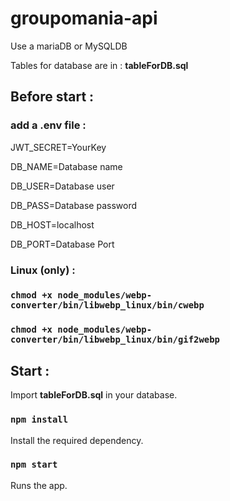 # groupomania-api

Use a mariaDB or MySQLDB

Tables for database are in : **tableForDB.sql**

## Before start :

### add a .env file :

JWT_SECRET=YourKey

DB_NAME=Database name

DB_USER=Database user

DB_PASS=Database password

DB_HOST=localhost

DB_PORT=Database Port

### Linux (only) :

### `chmod +x node_modules/webp-converter/bin/libwebp_linux/bin/cwebp`

### `chmod +x node_modules/webp-converter/bin/libwebp_linux/bin/gif2webp`

## Start :

Import **tableForDB.sql** in your database.

### `npm install`

Install the required dependency.

### `npm start`

Runs the app.
